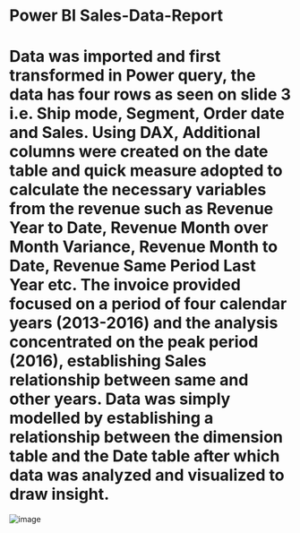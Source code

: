 # Power BI Sales-Data-Report
# Data was imported and first transformed in Power query, the data has four rows as seen on slide 3 i.e. Ship mode, Segment, Order date and Sales. Using DAX, Additional columns were created on the date table and quick measure adopted to calculate the necessary variables from the revenue such as Revenue Year to Date, Revenue Month over Month Variance, Revenue Month to Date, Revenue Same Period Last Year etc. The invoice provided focused on a period of four calendar years (2013-2016) and the analysis concentrated on the peak period (2016), establishing Sales relationship between same and other years. Data was simply modelled by establishing a relationship between the dimension table and the Date table after which data was analyzed and visualized to draw insight.
![image](https://user-images.githubusercontent.com/106517530/208962214-b60bc947-1164-4bf9-9bed-0b8fa1f152a6.png)
